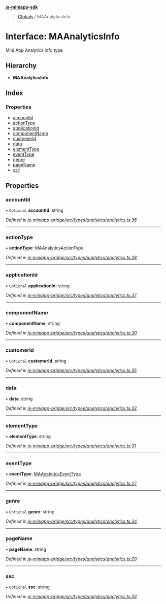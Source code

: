 **[js-miniapp-sdk](../README.md)**

> [Globals](../README.md) / MAAnalyticsInfo

# Interface: MAAnalyticsInfo

Mini App Analytics info type

## Hierarchy

* **MAAnalyticsInfo**

## Index

### Properties

* [accountId](maanalyticsinfo.md#accountid)
* [actionType](maanalyticsinfo.md#actiontype)
* [applicationId](maanalyticsinfo.md#applicationid)
* [componentName](maanalyticsinfo.md#componentname)
* [customerId](maanalyticsinfo.md#customerid)
* [data](maanalyticsinfo.md#data)
* [elementType](maanalyticsinfo.md#elementtype)
* [eventType](maanalyticsinfo.md#eventtype)
* [genre](maanalyticsinfo.md#genre)
* [pageName](maanalyticsinfo.md#pagename)
* [ssc](maanalyticsinfo.md#ssc)

## Properties

### accountId

• `Optional` **accountId**: string

*Defined in [js-miniapp-bridge/src/types/analytics/analytics.ts:36](https://github.com/rakutentech/js-miniapp/blob/759cace/js-miniapp-bridge/src/types/analytics/analytics.ts#L36)*

___

### actionType

•  **actionType**: [MAAnalyticsActionType](../enums/maanalyticsactiontype.md)

*Defined in [js-miniapp-bridge/src/types/analytics/analytics.ts:28](https://github.com/rakutentech/js-miniapp/blob/759cace/js-miniapp-bridge/src/types/analytics/analytics.ts#L28)*

___

### applicationId

• `Optional` **applicationId**: string

*Defined in [js-miniapp-bridge/src/types/analytics/analytics.ts:37](https://github.com/rakutentech/js-miniapp/blob/759cace/js-miniapp-bridge/src/types/analytics/analytics.ts#L37)*

___

### componentName

•  **componentName**: string

*Defined in [js-miniapp-bridge/src/types/analytics/analytics.ts:30](https://github.com/rakutentech/js-miniapp/blob/759cace/js-miniapp-bridge/src/types/analytics/analytics.ts#L30)*

___

### customerId

• `Optional` **customerId**: string

*Defined in [js-miniapp-bridge/src/types/analytics/analytics.ts:35](https://github.com/rakutentech/js-miniapp/blob/759cace/js-miniapp-bridge/src/types/analytics/analytics.ts#L35)*

___

### data

•  **data**: string

*Defined in [js-miniapp-bridge/src/types/analytics/analytics.ts:32](https://github.com/rakutentech/js-miniapp/blob/759cace/js-miniapp-bridge/src/types/analytics/analytics.ts#L32)*

___

### elementType

•  **elementType**: string

*Defined in [js-miniapp-bridge/src/types/analytics/analytics.ts:31](https://github.com/rakutentech/js-miniapp/blob/759cace/js-miniapp-bridge/src/types/analytics/analytics.ts#L31)*

___

### eventType

•  **eventType**: [MAAnalyticsEventType](../enums/maanalyticseventtype.md)

*Defined in [js-miniapp-bridge/src/types/analytics/analytics.ts:27](https://github.com/rakutentech/js-miniapp/blob/759cace/js-miniapp-bridge/src/types/analytics/analytics.ts#L27)*

___

### genre

• `Optional` **genre**: string

*Defined in [js-miniapp-bridge/src/types/analytics/analytics.ts:34](https://github.com/rakutentech/js-miniapp/blob/759cace/js-miniapp-bridge/src/types/analytics/analytics.ts#L34)*

___

### pageName

•  **pageName**: string

*Defined in [js-miniapp-bridge/src/types/analytics/analytics.ts:29](https://github.com/rakutentech/js-miniapp/blob/759cace/js-miniapp-bridge/src/types/analytics/analytics.ts#L29)*

___

### ssc

• `Optional` **ssc**: string

*Defined in [js-miniapp-bridge/src/types/analytics/analytics.ts:33](https://github.com/rakutentech/js-miniapp/blob/759cace/js-miniapp-bridge/src/types/analytics/analytics.ts#L33)*
